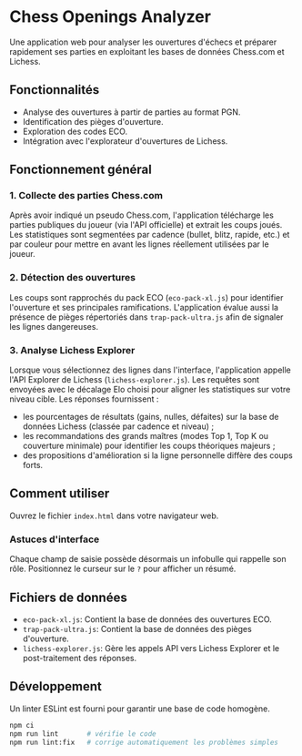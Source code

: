 # Chess Openings Analyzer

Une application web pour analyser les ouvertures d'échecs et préparer rapidement ses parties en exploitant les bases de données Chess.com et Lichess.

## Fonctionnalités

* Analyse des ouvertures à partir de parties au format PGN.
* Identification des pièges d'ouverture.
* Exploration des codes ECO.
* Intégration avec l'explorateur d'ouvertures de Lichess.

## Fonctionnement général

### 1. Collecte des parties Chess.com

Après avoir indiqué un pseudo Chess.com, l'application télécharge les parties publiques du joueur (via l'API officielle) et extrait les coups joués. Les statistiques sont segmentées par cadence (bullet, blitz, rapide, etc.) et par couleur pour mettre en avant les lignes réellement utilisées par le joueur.

### 2. Détection des ouvertures

Les coups sont rapprochés du pack ECO (`eco-pack-xl.js`) pour identifier l'ouverture et ses principales ramifications. L'application évalue aussi la présence de pièges répertoriés dans `trap-pack-ultra.js` afin de signaler les lignes dangereuses.

### 3. Analyse Lichess Explorer

Lorsque vous sélectionnez des lignes dans l'interface, l'application appelle l'API Explorer de Lichess (`lichess-explorer.js`). Les requêtes sont envoyées avec le décalage Elo choisi pour aligner les statistiques sur votre niveau cible. Les réponses fournissent :

* les pourcentages de résultats (gains, nulles, défaites) sur la base de données Lichess (classée par cadence et niveau) ;
* les recommandations des grands maîtres (modes Top 1, Top K ou couverture minimale) pour identifier les coups théoriques majeurs ;
* des propositions d'amélioration si la ligne personnelle diffère des coups forts.

## Comment utiliser

Ouvrez le fichier `index.html` dans votre navigateur web.

### Astuces d'interface

Chaque champ de saisie possède désormais un infobulle qui rappelle son rôle. Positionnez le curseur sur le `?` pour afficher un résumé.

## Fichiers de données

* `eco-pack-xl.js`: Contient la base de données des ouvertures ECO.
* `trap-pack-ultra.js`: Contient la base de données des pièges d'ouverture.
* `lichess-explorer.js`: Gère les appels API vers Lichess Explorer et le post-traitement des réponses.

## Développement

Un linter ESLint est fourni pour garantir une base de code homogène.

```bash
npm ci
npm run lint       # vérifie le code
npm run lint:fix   # corrige automatiquement les problèmes simples
```
